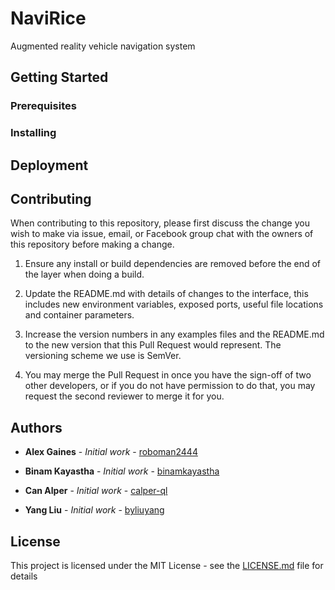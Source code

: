 # NaviRice
Augmented reality vehicle navigation system


## Getting Started

### Prerequisites
### Installing

## Deployment

## Contributing
When contributing to this repository, please first discuss the change you wish to make via issue, email, or Facebook group chat with the owners of this repository before making a change.

1. Ensure any install or build dependencies are removed before the end of the layer when doing a build.

2. Update the README.md with details of changes to the interface, this includes new environment variables, exposed ports, useful file locations and container parameters.

3. Increase the version numbers in any examples files and the README.md to the new version that this Pull Request would represent. The versioning scheme we use is SemVer.

4. You may merge the Pull Request in once you have the sign-off of two other developers, or if you do not have permission to do that, you may request the second reviewer to merge it for you.

## Authors

- **Alex Gaines** - *Initial work* - [roboman2444](https://github.com/roboman2444)

- **Binam Kayastha** - *Initial work* - [binamkayastha](https://github.com/binamkayastha)

- **Can Alper** - *Initial work* - [calper-ql](https://github.com/calper-ql)

- **Yang Liu** - *Initial work* - [byliuyang](https://github.com/byliuyang)

## License
This project is licensed under the MIT License - see the [LICENSE.md](LICENSE.md) file for details
